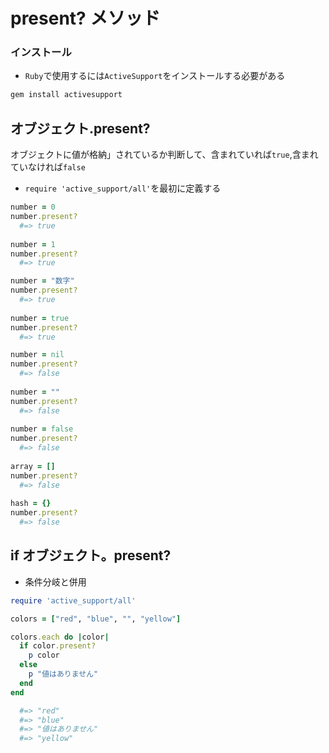 # present? メソッド
  
### インストール
- `Ruby`で使用するには`ActiveSupport`をインストールする必要がある
```rb
gem install activesupport
```
  
## オブジェクト.present?
オブジェクトに値が格納」されているか判断して、含まれていれば`true`,含まれていなければ`false`
- `require 'active_support/all'`を最初に定義する
  
```rb
number = 0
number.present?
  #=> true
  
number = 1
number.present?
  #=> true

number = "数字"
number.present?
  #=> true
  
number = true
number.present?
  #=> true
```
```rb
number = nil
number.present?
  #=> false
  
number = ""
number.present?
  #=> false
  
number = false
number.present?
  #=> false
  
array = []
number.present?
  #=> false
  
hash = {}
number.present?
  #=> false
```
  
## if オブジェクト。present?
- 条件分岐と併用

```rb
require 'active_support/all'

colors = ["red", "blue", "", "yellow"]

colors.each do |color|
  if color.present?
    p color
  else
    p "値はありません"
  end
end

  #=> "red"
  #=> "blue"
  #=> "値はありません"
  #=> "yellow"
```
